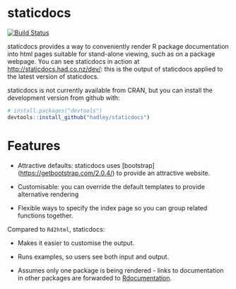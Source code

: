 # staticdocs

[![Build Status](https://travis-ci.org/hadley/staticdocs.png?branch=master)](https://travis-ci.org/hadley/staticdocs)

staticdocs provides a way to conveniently render R package documentation into html pages suitable for stand-alone viewing, such as on a package webpage. You can see staticdocs in action at http://staticdocs.had.co.nz/dev/: this is the output of staticdocs applied to the latest version of staticdocs.

staticdocs is not currently available from CRAN, but you can install the development version from github with:

```R
# install.packages("devtools")
devtools::install_github("hadley/staticdocs")
```

# Features

* Attractive defaults: staticdocs uses [bootstrap]
  (https://getbootstrap.com/2.0.4/) to provide an attractive website.

* Customisable: you can override the default templates to provide
  alternative rendering

* Flexible ways to specify the index page so you can group related
  functions together.

Compared to `Rd2html`, staticdocs:

* Makes it easier to customise the output.

* Runs examples, so users see both input and output.

* Assumes only one package is being rendered - links to documentation in
  other packages are forwarded to [Rdocumentation](http://www.rdocumentation.org/).
